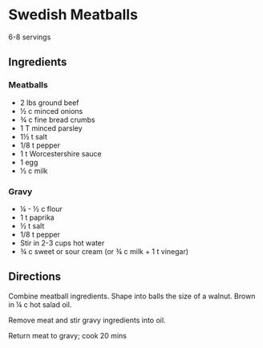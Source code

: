 # Swedish Meatballs
6-8 servings

## Ingredients
### Meatballs
* 2 lbs ground beef
* ½ c minced onions
* ¾ c fine bread crumbs
* 1 T minced parsley
* 1½ t salt
* 1/8 t pepper
* 1 t Worcestershire sauce
* 1 egg
* ½ c milk

### Gravy
* ¼ - ½ c flour
* 1 t paprika
* ½ t salt
* 1/8 t pepper
* Stir in 2-3 cups hot water
* ¾ c sweet or sour cream (or ¾ c milk + 1 t vinegar)

## Directions
Combine meatball ingredients. Shape into balls the size of a walnut. Brown in ¼ c hot salad oil.

Remove meat and stir gravy ingredients into oil.

Return meat to gravy; cook 20 mins
